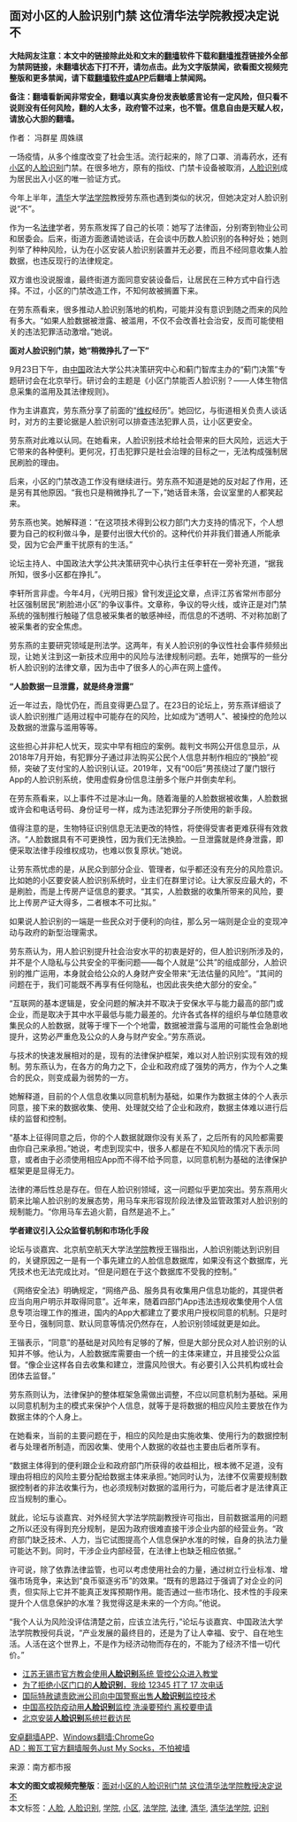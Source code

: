 <h2>面对小区的人脸识别门禁 这位清华法学院教授决定说不</h2> <p class="notice"><b>大陆网友注意：本文中的链接除此处和文末的<a href="https://github.com/bannedbook/fanqiang" >翻墙</a>软件下载和<a href="https://github.com/killgcd/justmysocks/blob/master/README.md">翻墙推荐</a>链接外全部为禁网链接，未翻墙状态下打不开，请勿点击。此为文字版禁闻，欲看图文视频完整版和更多禁闻，请下载<a href="https://github.com/bannedbook/fanqiang">翻墙软件或APP</a>后翻墙上禁闻网。</p><p>备注：翻墙看新闻非常安全，翻墙以真实身份发表敏感言论有一定风险，但只看不说则没有任何风险，翻的人太多，政府管不过来，也不管。信息自由是天赋人权，请放心大胆的翻墙。</b></p>  <div class="entry"> <p>作者： 冯群星 周姝祺</p> <p>一场疫情，从多个维度改变了社会生活。流行起来的，除了口罩、消毒药水，还有<a href="https://www.bannedbook.org/bnews/tag/%E5%B0%8F%E5%8C%BA/" class="st_tag internal_tag" rel="tag" title="标签 小区 下的日志">小区</a>的<a href="https://www.bannedbook.org/bnews/tag/%E4%BA%BA%E8%84%B8/" class="st_tag internal_tag" rel="tag" title="标签 人脸 下的日志">人脸</a><a href="https://www.bannedbook.org/bnews/tag/%E8%AF%86%E5%88%AB/" class="st_tag internal_tag" rel="tag" title="标签 识别 下的日志">识别</a>门禁。在很多地方，原有的指纹、门禁卡设备被取消，<a href="https://www.bannedbook.org/bnews/tag/%e4%ba%ba%e8%84%b8%e8%af%86%e5%88%ab/" class="st_tag internal_tag" rel="tag" title="标签 人脸识别 下的日志">人脸识别</a>成为居民出入小区的唯一验证方式。</p> <p>今年上半年，<a href="https://www.bannedbook.org/bnews/tag/%E6%B8%85%E5%8D%8E/" class="st_tag internal_tag" rel="tag" title="标签 清华 下的日志">清华</a>大学<a href="https://www.bannedbook.org/bnews/tag/%E6%B3%95%E5%AD%A6%E9%99%A2/" class="st_tag internal_tag" rel="tag" title="标签 法学院 下的日志">法学院</a>教授劳东燕也遇到类似的状况，但她决定对人脸识别说“不”。</p> <p>作为一名<a href="https://www.bannedbook.org/bnews/tag/%e6%b3%95%e5%be%8b/" class="st_tag internal_tag" rel="tag" title="标签 法律 下的日志">法律</a>学者，劳东燕发挥了自己的长项：她写了法律函，分别寄到物业公司和居委会。后来，街道方面邀请她谈话，在会谈中历数人脸识别的各种好处；她则列举了种种风险，认为在小区安装人脸识别装置并无必要，而且不经同意收集人脸数据，也违反现行的法律规定。</p> <p>双方谁也没说服谁，最终街道方面同意安装设备后，让居民在三种方式中自行选择。不过，小区的门禁改造工作，不知何故被搁置下来。</p> <p>在劳东燕看来，很多推动人脸识别落地的机构，可能并没有意识到随之而来的风险有多大。“如果人脸数据被泄露、被滥用，不仅不会改善社会治安，反而可能使相关的违法犯罪活动激增。”她说。</p> <p><strong>面对人脸识别门禁，她“稍微挣扎了一下”</strong></p> <p>9月23日下午，由<span class='wp_keywordlink_affiliate'><a href="https://www.bannedbook.org/" title="中国" target="_blank">中国</a></span>政法大学公共决策研究中心和蓟门智库主办的“蓟门决策”专题研讨会在北京举行。研讨会的主题是《小区门禁能否人脸识别？——人体生物信息采集的滥用及其法律规则》。</p> <p>作为主讲嘉宾，劳东燕分享了前面的“<span class='wp_keywordlink_affiliate'><a href="https://www.bannedbook.org/bnews/weiquan/" title="维权" target="_blank">维权</a></span>经历”。她回忆，与街道相关负责人谈话时，对方的主要论据是人脸识别可以排查违法犯罪人员，让小区更安全。</p>  <p>劳东燕对此难以认同。在她看来，人脸识别技术给社会带来的巨大风险，远远大于它带来的各种便利。更何况，打击犯罪只是社会治理的目标之一，无法构成强制居民刷脸的理由。</p> <p>后来，小区的门禁改造工作没有继续进行。劳东燕不知道是她的反对起了作用，还是另有其他原因。“我也只是稍微挣扎了一下，”她话音未落，会议室里的人都笑起来。</p> <p>劳东燕也笑。她解释道：“在这项技术得到公权力部门大力支持的情况下，个人想要为自己的权利做斗争，是要付出很大代价的。这种代价并非我们普通人所能承受，因为它会严重干扰原有的生活。”</p> <p>论坛主持人、中国政法大学公共决策研究中心执行主任李轩在一旁补充道，“据我所知，很多小区都在挣扎”。</p> <p>李轩所言非虚。今年4月，《光明日报》曾刊发<span class='wp_keywordlink_affiliate'><a href="https://www.bannedbook.org/bnews/comments/" title="新闻评论" target="_blank">评论</a></span>文章，点评江苏省常州市部分社区强制居民“刷脸进小区”的争议事件。文章称，争议的导火线，或许正是对门禁系统的强制推行触碰了信息被采集者的敏感神经，而信息的不透明、不对称加剧了被采集者的安全焦虑。</p> <p>劳东燕的主要研究领域是刑法学。这两年，有关人脸识别的争议性社会事件频频出现，让她关注到这一新技术应用中的风险与法律规制问题。去年，她撰写的一些分析人脸识别的法律文章，因为击中了很多人的心声在网上盛传。</p> <p><strong>“人脸数据一旦泄露，就是终身泄露”</strong></p> <p>近一年过去，隐忧仍在，而且变得更凸显了。在23日的论坛上，劳东燕详细谈了谈人脸识别推广适用过程中可能存在的风险，比如成为“透明人”、被操控的危险以及数据的泄露与滥用等等。</p> <p>这些担心并非杞人忧天，现实中早有相应的案例。裁判文书网公开信息显示，从2018年7月开始，有犯罪分子通过非法购买公民个人信息并制作相应的“换脸”视频，突破了支付宝的人脸识别认证。2019年，又有“00后”男孩绕过了厦门银行App的人脸识别系统，使用虚假身份信息注册多个账户并倒卖牟利。</p>  <p>在劳东燕看来，以上事件不过是冰山一角。随着海量的人脸数据被收集，人脸数据或许会和电话号码、身份证号一样，成为违法犯罪分子所使用的新手段。</p> <p>值得注意的是，生物特征识别信息无法更改的特性，将使得受害者更难获得有效救济。“人脸数据具有不可更换性，因为我们无法换脸。一旦泄露就是终身泄露，即便采取法律手段维权成功，也难以恢复原状。”她说。</p> <p>让劳东燕忧虑的是，从民众到部分企业、管理者，似乎都还没有充分的风险意识。比如她的小区要安装人脸识别系统时，业主们在群里讨论。让大家反应最大的，不是刷脸，而是上传房产证信息的要求。“其实，人脸数据的收集所带来的风险，要比上传房产证大得多，二者根本不可比拟。”</p> <p>如果说人脸识别的一端是一些民众对于便利的向往，那么另一端则是企业的变现冲动与政府的新型治理需求。</p> <p>劳东燕认为，用人脸识别提升社会治安水平的初衷是好的，但人脸识别所涉及的，并不是个人隐私与公共安全的平衡问题——每个人就是“公共”的组成部分，人脸识别的推广运用，本身就会给公众的人身财产安全带来“无法估量的风险”。“其间的问题在于，我们可能既不再享有任何隐私，也因此丧失绝大部分的安全。”</p> <p>“互联网的基本逻辑是，安全问题的解决并不取决于安保水平与能力最高的部门或企业，而是取决于其中水平最低与能力最差的。允许各式各样的组织与单位随意收集民众的人脸数据，就等于埋下一个个地雷，数据被泄露与滥用的可能性会急剧地提升，这势必严重危及公众的人身与财产安全。”劳东燕说。</p> <p>与技术的快速发展相对的是，现有的法律保护框架，难以对人脸识别实现有效的规制。劳东燕认为，在各方的角力之下，企业和政府成了强势的两方，作为个人之集合的民众，则变成最为弱势的一方。</p> <p>她解释道，目前的个人信息收集以同意机制为基础，如果作为数据主体的个人表示同意，接下来的数据收集、使用、处理就交给了企业和政府，数据主体难以进行后续的监督和控制。</p> <p>“基本上征得同意之后，你的个人数据就跟你没有关系了，之后所有的风险都需要由你自己来承担。”她说，考虑到现实中，很多人都是在不知风险的情况下表示同意，或者由于必须使用相应App而不得不给予同意，以同意机制为基础的法律保护框架更是显得无力。</p>  <p>法律的滞后性总是存在。但在人脸识别领域，这一问题似乎更加突出。劳东燕用火箭来比喻人脸识别的发展态势，用马车来形容现阶段法律及监管政策对人脸识别的规制能力。“你用马车去追火箭，自然是追不上。”</p> <p><strong>学者建议引入公众监督机制和市场化手段</strong></p> <p>论坛与谈嘉宾、北京航空航天大学法<a href="https://www.bannedbook.org/bnews/tag/%E5%AD%A6%E9%99%A2/" class="st_tag internal_tag" rel="tag" title="标签 学院 下的日志">学院</a>教授王锴指出，人脸识别能达到识别目的，关键原因之一是有一个事先建立的人脸信息数据库，如果没有这个数据库，光凭技术也无法完成比对。“但是问题在于这个数据库不受我的控制。”</p> <p>《网络安全法》明确规定，“网络产品、服务具有收集用户信息功能的，其提供者应当向用户明示并取得同意”。近年来，随着四部门App违法违规收集使用个人信息专项治理工作的推进，国内的App大都建立了要求用户授权同意的机制。只是时至今日，强制同意、默认同意等情况仍然存在，人脸识别领域就更是如此。</p> <p>王锴表示，“同意”的基础是对风险有足够的了解，但是大部分民众对人脸识别的认知并不够。他认为，人脸数据库需要由一个统一的主体来建立，并且接受公众监督。“像企业这样各自去收集和建立，泄露风险很大。有必要引入公共机构或社会团体去监督。”</p> <p>劳东燕则认为，法律保护的整体框架急需做出调整，不应以同意机制为基础。采用以同意机制为主的模式来保护个人信息，就等于是将数据的相应风险主要放在作为数据主体的个人身上。</p> <p>在她看来，当前的主要问题在于，相应的风险是由实施收集、使用行为的数据控制者与处理者所制造，而因收集、使用个人数据的收益也主要由后者所享有。</p> <p>“数据主体得到的便利跟企业和政府部门所获得的收益相比，根本微不足道，没有理由将相应的风险主要分配给数据主体来承担。”她同时认为，法律不仅需要规制数据控制者的非法收集行为，也必须规制对数据的滥用行为，可能后者才是法律真正应当规制的重心。</p> <p>就此，论坛与谈嘉宾、对外经贸大学法学院副教授许可指出，目前数据滥用的问题之所以还没有得到充分规制，是因为政府很难直接干涉企业内部的经营业务。“政府部门缺乏技术、人力，当它试图提高个人信息保护水准的时候，自身的执法力量可能达不到。同时，干涉企业内部经营，在法律上也缺乏相应依据。”</p>  <p>许可说，除了依靠法律监管，也可以考虑使用社会的力量，通过树立行业标准、增强市场竞争，来达到“良币驱逐劣币”的效果。“既有的思路过于强调了对企业的问责，但实际上它并不能真正发挥预期作用。能否通过一些市场化、技术性的手段来提升个人信息保护的水准？我觉得这是未来的一个方向。”他说。</p> <p>“我个人认为风险没评估清楚之前，应该立法先行，”论坛与谈嘉宾、中国政法大学法学院教授何兵说，“产业发展的最终目的，还是为了让人幸福、安宁、自在地生活。人活在这个世界上，不是作为经济动物而存在的，不能为了经济不惜一切代价。”</p> <ul class='op-related-articles' title='相关阅读'> <li><a href='https://www.bannedbook.org/bnews/headline/20200924/1402033.html' target='_blank'>江苏无锡巿官方教会使用<b>人脸识别</b>系统 管控公众进入教堂</a></li> <li><a href='https://www.bannedbook.org/bnews/ssgc/20200924/1401966.html' target='_blank'>为了拒绝小区门口的<b>人脸识别</b>，我给 12345 打了 17 次电话</a></li> <li><a href='https://www.bannedbook.org/bnews/headline/20200921/1400426.html' target='_blank'>国际特赦谴责欧洲公司向中国警察出售<b>人脸识别</b>监控技术</a></li> <li><a href='https://www.bannedbook.org/bnews/comments/20200901/1389238.html' target='_blank'>中国高校防疫动用<b>人脸识别</b>监控 洗澡要预约 离校要申请</a></li> <li><a href='https://www.bannedbook.org/bnews/renquan/xgmyd/20200819/1382461.html' target='_blank'>北京安装<b>人脸识别</b>系统拦截访民</a></li> </ul> <p class="texttj"> <a href="https://github.com/bannedbook/fanqiang/wiki/%E7%A6%81%E9%97%BB%E7%BD%91%E5%AE%89%E5%8D%93%E7%BF%BB%E5%A2%99%E6%96%B0%E9%97%BBAPP" target="_blank">安卓翻墙APP</a>、<a href="https://github.com/bannedbook/fanqiang/wiki/Chrome%E4%B8%80%E9%94%AE%E7%BF%BB%E5%A2%99%E5%8C%85" target="_blank">Windows翻墙:ChromeGo</a><br/> <a href="https://github.com/killgcd/justmysocks/blob/master/README.md" target="_blank">AD：搬瓦工官方翻墙服务Just My Socks，不怕被墙</a> </p><p> 来源：南方都市报 </p><a name='sharetosocial'></a>       <div><b>本文的图文或视频完整版</b>：<a href='https://www.bannedbook.org/bnews/comments/20200927/1403838.html'>面对小区的人脸识别门禁 这位清华法学院教授决定说不</a></div>  </div><!--END ENTRY--> <div class="postfooter"> <div>本文标签：<a href="https://www.bannedbook.org/bnews/tag/%E4%BA%BA%E8%84%B8/" rel="tag">人脸</a>, <a href="https://www.bannedbook.org/bnews/tag/%e4%ba%ba%e8%84%b8%e8%af%86%e5%88%ab/" rel="tag">人脸识别</a>, <a href="https://www.bannedbook.org/bnews/tag/%E5%AD%A6%E9%99%A2/" rel="tag">学院</a>, <a href="https://www.bannedbook.org/bnews/tag/%E5%B0%8F%E5%8C%BA/" rel="tag">小区</a>, <a href="https://www.bannedbook.org/bnews/tag/%E6%B3%95%E5%AD%A6%E9%99%A2/" rel="tag">法学院</a>, <a href="https://www.bannedbook.org/bnews/tag/%e6%b3%95%e5%be%8b/" rel="tag">法律</a>, <a href="https://www.bannedbook.org/bnews/tag/%E6%B8%85%E5%8D%8E/" rel="tag">清华</a>, <a href="https://www.bannedbook.org/bnews/tag/%e6%b8%85%e5%8d%8e%e6%b3%95%e5%ad%a6%e9%99%a2/" rel="tag">清华法学院</a>, <a href="https://www.bannedbook.org/bnews/tag/%E8%AF%86%E5%88%AB/" rel="tag">识别</a></div>  </div><!--END POSTFOOTER--> 